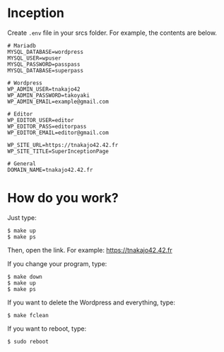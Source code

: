 # Inception

Create `.env` file in your srcs folder.
For example, the contents are below.

```.env
# Mariadb
MYSQL_DATABASE=wordpress
MYSQL_USER=wpuser
MYSQL_PASSWORD=passpass
MYSQL_DATABASE=superpass

# Wordpress
WP_ADMIN_USER=tnakajo42
WP_ADMIN_PASSWORD=takoyaki
WP_ADMIN_EMAIL=example@gmail.com

# Editor
WP_EDITOR_USER=editor
WP_EDITOR_PASS=editorpass
WP_EDITOR_EMAIL=editor@gmail.com

WP_SITE_URL=https://tnakajo42.42.fr
WP_SITE_TITLE=SuperInceptionPage

# General
DOMAIN_NAME=tnakajo42.42.fr
```

# How do you work?

Just type:

```
$ make up
$ make ps
```

Then, open the link.
For example: https://tnakajo42.42.fr

If you change your program, type:

```
$ make down
$ make up
$ make ps
```

If you want to delete the Wordpress and everything, type:

```
$ make fclean
```

If you want to reboot, type:

```
$ sudo reboot
```
